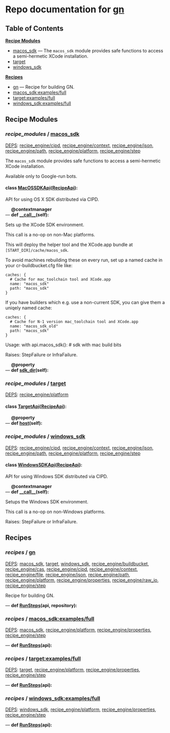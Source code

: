 <!--- AUTOGENERATED BY `./recipes.py test train` -->
# Repo documentation for [gn]()
## Table of Contents

**[Recipe Modules](#Recipe-Modules)**
  * [macos_sdk](#recipe_modules-macos_sdk) &mdash; The `macos_sdk` module provides safe functions to access a semi-hermetic XCode installation.
  * [target](#recipe_modules-target)
  * [windows_sdk](#recipe_modules-windows_sdk)

**[Recipes](#Recipes)**
  * [gn](#recipes-gn) &mdash; Recipe for building GN.
  * [macos_sdk:examples/full](#recipes-macos_sdk_examples_full)
  * [target:examples/full](#recipes-target_examples_full)
  * [windows_sdk:examples/full](#recipes-windows_sdk_examples_full)
## Recipe Modules

### *recipe_modules* / [macos\_sdk](/infra/recipe_modules/macos_sdk)

[DEPS](/infra/recipe_modules/macos_sdk/__init__.py#5): [recipe\_engine/cipd][recipe_engine/recipe_modules/cipd], [recipe\_engine/context][recipe_engine/recipe_modules/context], [recipe\_engine/json][recipe_engine/recipe_modules/json], [recipe\_engine/path][recipe_engine/recipe_modules/path], [recipe\_engine/platform][recipe_engine/recipe_modules/platform], [recipe\_engine/step][recipe_engine/recipe_modules/step]


The `macos_sdk` module provides safe functions to access a semi-hermetic
XCode installation.

Available only to Google-run bots.

#### **class [MacOSSDKApi](/infra/recipe_modules/macos_sdk/api.py#14)([RecipeApi][recipe_engine/wkt/RecipeApi]):**

API for using OS X SDK distributed via CIPD.

&emsp; **@contextmanager**<br>&mdash; **def [\_\_call\_\_](/infra/recipe_modules/macos_sdk/api.py#30)(self):**

Sets up the XCode SDK environment.

This call is a no-op on non-Mac platforms.

This will deploy the helper tool and the XCode.app bundle at
`[START_DIR]/cache/macos_sdk`.

To avoid machines rebuilding these on every run, set up a named cache in
your cr-buildbucket.cfg file like:

    caches: {
      # Cache for mac_toolchain tool and XCode.app
      name: "macos_sdk"
      path: "macos_sdk"
    }

If you have builders which e.g. use a non-current SDK, you can give them
a uniqely named cache:

    caches: {
      # Cache for N-1 version mac_toolchain tool and XCode.app
      name: "macos_sdk_old"
      path: "macos_sdk"
    }

Usage:
  with api.macos_sdk():
    # sdk with mac build bits

Raises:
    StepFailure or InfraFailure.

&emsp; **@property**<br>&mdash; **def [sdk\_dir](/infra/recipe_modules/macos_sdk/api.py#25)(self):**
### *recipe_modules* / [target](/infra/recipe_modules/target)

[DEPS](/infra/recipe_modules/target/__init__.py#5): [recipe\_engine/platform][recipe_engine/recipe_modules/platform]


#### **class [TargetApi](/infra/recipe_modules/target/api.py#83)([RecipeApi][recipe_engine/wkt/RecipeApi]):**

&emsp; **@property**<br>&mdash; **def [host](/infra/recipe_modules/target/api.py#88)(self):**
### *recipe_modules* / [windows\_sdk](/infra/recipe_modules/windows_sdk)

[DEPS](/infra/recipe_modules/windows_sdk/__init__.py#5): [recipe\_engine/cipd][recipe_engine/recipe_modules/cipd], [recipe\_engine/context][recipe_engine/recipe_modules/context], [recipe\_engine/json][recipe_engine/recipe_modules/json], [recipe\_engine/path][recipe_engine/recipe_modules/path], [recipe\_engine/platform][recipe_engine/recipe_modules/platform], [recipe\_engine/step][recipe_engine/recipe_modules/step]


#### **class [WindowsSDKApi](/infra/recipe_modules/windows_sdk/api.py#10)([RecipeApi][recipe_engine/wkt/RecipeApi]):**

API for using Windows SDK distributed via CIPD.

&emsp; **@contextmanager**<br>&mdash; **def [\_\_call\_\_](/infra/recipe_modules/windows_sdk/api.py#19)(self):**

Setups the Windows SDK environment.

This call is a no-op on non-Windows platforms.

Raises:
    StepFailure or InfraFailure.
## Recipes

### *recipes* / [gn](/infra/recipes/gn.py)

[DEPS](/infra/recipes/gn.py#8): [macos\_sdk](#recipe_modules-macos_sdk), [target](#recipe_modules-target), [windows\_sdk](#recipe_modules-windows_sdk), [recipe\_engine/buildbucket][recipe_engine/recipe_modules/buildbucket], [recipe\_engine/cas][recipe_engine/recipe_modules/cas], [recipe\_engine/cipd][recipe_engine/recipe_modules/cipd], [recipe\_engine/context][recipe_engine/recipe_modules/context], [recipe\_engine/file][recipe_engine/recipe_modules/file], [recipe\_engine/json][recipe_engine/recipe_modules/json], [recipe\_engine/path][recipe_engine/recipe_modules/path], [recipe\_engine/platform][recipe_engine/recipe_modules/platform], [recipe\_engine/properties][recipe_engine/recipe_modules/properties], [recipe\_engine/raw\_io][recipe_engine/recipe_modules/raw_io], [recipe\_engine/step][recipe_engine/recipe_modules/step]


Recipe for building GN.

&mdash; **def [RunSteps](/infra/recipes/gn.py#95)(api, repository):**
### *recipes* / [macos\_sdk:examples/full](/infra/recipe_modules/macos_sdk/examples/full.py)

[DEPS](/infra/recipe_modules/macos_sdk/examples/full.py#5): [macos\_sdk](#recipe_modules-macos_sdk), [recipe\_engine/platform][recipe_engine/recipe_modules/platform], [recipe\_engine/properties][recipe_engine/recipe_modules/properties], [recipe\_engine/step][recipe_engine/recipe_modules/step]


&mdash; **def [RunSteps](/infra/recipe_modules/macos_sdk/examples/full.py#13)(api):**
### *recipes* / [target:examples/full](/infra/recipe_modules/target/examples/full.py)

[DEPS](/infra/recipe_modules/target/examples/full.py#5): [target](#recipe_modules-target), [recipe\_engine/platform][recipe_engine/recipe_modules/platform], [recipe\_engine/properties][recipe_engine/recipe_modules/properties], [recipe\_engine/step][recipe_engine/recipe_modules/step]


&mdash; **def [RunSteps](/infra/recipe_modules/target/examples/full.py#13)(api):**
### *recipes* / [windows\_sdk:examples/full](/infra/recipe_modules/windows_sdk/examples/full.py)

[DEPS](/infra/recipe_modules/windows_sdk/examples/full.py#5): [windows\_sdk](#recipe_modules-windows_sdk), [recipe\_engine/platform][recipe_engine/recipe_modules/platform], [recipe\_engine/properties][recipe_engine/recipe_modules/properties], [recipe\_engine/step][recipe_engine/recipe_modules/step]


&mdash; **def [RunSteps](/infra/recipe_modules/windows_sdk/examples/full.py#13)(api):**

[recipe_engine/recipe_modules/buildbucket]: https://chromium.googlesource.com/infra/luci/recipes-py.git/+/9dea1246fd8548d96decbcc0718e1c95fa1d985f/README.recipes.md#recipe_modules-buildbucket
[recipe_engine/recipe_modules/cas]: https://chromium.googlesource.com/infra/luci/recipes-py.git/+/9dea1246fd8548d96decbcc0718e1c95fa1d985f/README.recipes.md#recipe_modules-cas
[recipe_engine/recipe_modules/cipd]: https://chromium.googlesource.com/infra/luci/recipes-py.git/+/9dea1246fd8548d96decbcc0718e1c95fa1d985f/README.recipes.md#recipe_modules-cipd
[recipe_engine/recipe_modules/context]: https://chromium.googlesource.com/infra/luci/recipes-py.git/+/9dea1246fd8548d96decbcc0718e1c95fa1d985f/README.recipes.md#recipe_modules-context
[recipe_engine/recipe_modules/file]: https://chromium.googlesource.com/infra/luci/recipes-py.git/+/9dea1246fd8548d96decbcc0718e1c95fa1d985f/README.recipes.md#recipe_modules-file
[recipe_engine/recipe_modules/json]: https://chromium.googlesource.com/infra/luci/recipes-py.git/+/9dea1246fd8548d96decbcc0718e1c95fa1d985f/README.recipes.md#recipe_modules-json
[recipe_engine/recipe_modules/path]: https://chromium.googlesource.com/infra/luci/recipes-py.git/+/9dea1246fd8548d96decbcc0718e1c95fa1d985f/README.recipes.md#recipe_modules-path
[recipe_engine/recipe_modules/platform]: https://chromium.googlesource.com/infra/luci/recipes-py.git/+/9dea1246fd8548d96decbcc0718e1c95fa1d985f/README.recipes.md#recipe_modules-platform
[recipe_engine/recipe_modules/properties]: https://chromium.googlesource.com/infra/luci/recipes-py.git/+/9dea1246fd8548d96decbcc0718e1c95fa1d985f/README.recipes.md#recipe_modules-properties
[recipe_engine/recipe_modules/raw_io]: https://chromium.googlesource.com/infra/luci/recipes-py.git/+/9dea1246fd8548d96decbcc0718e1c95fa1d985f/README.recipes.md#recipe_modules-raw_io
[recipe_engine/recipe_modules/step]: https://chromium.googlesource.com/infra/luci/recipes-py.git/+/9dea1246fd8548d96decbcc0718e1c95fa1d985f/README.recipes.md#recipe_modules-step
[recipe_engine/wkt/RecipeApi]: https://chromium.googlesource.com/infra/luci/recipes-py.git/+/9dea1246fd8548d96decbcc0718e1c95fa1d985f/recipe_engine/recipe_api.py#473
